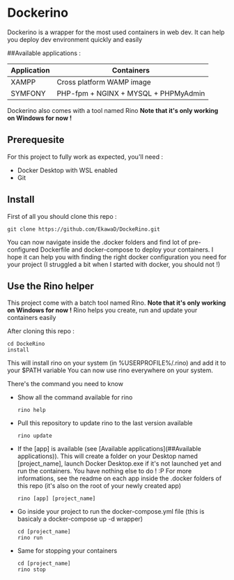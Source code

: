 # Dockerino
Dockerino is a wrapper for the most used containers in web dev. It can help you deploy dev environment quickly and easily

##Available applications : 

  | Application                            | Containers                             |
  |----------------------------------------|----------------------------------------|
  | XAMPP                                  | Cross platform WAMP image              |
  | SYMFONY                                | PHP-fpm + NGINX + MYSQL + PHPMyAdmin   |
  
Dockerino also comes with a tool named Rino **Note that it's only working on Windows for now !**

## Prerequesite

For this project to fully work as expected, you'll need :
- Docker Desktop with WSL enabled
- Git 

## Install

First of all you should clone this repo : 
```
git clone https://github.com/EkawaD/DockeRino.git
```

You can now navigate inside the .docker folders and find lot of pre-configured Dockerfile and docker-compose to deploy your containers.
I hope it can help you with finding the right docker configuration you need for your project (I struggled a bit when I started with docker, you should not !)

## Use the Rino helper

This project come with a batch tool named Rino. **Note that it's only working on Windows for now !**
Rino helps you create, run and update your containers easily

After cloning this repo : 
```
cd DockeRino
install
```
This will install rino on your system (in %USERPROFILE%/.rino) and add it to your $PATH variable
You can now use rino everywhere on your system.

There's the command you need to know 
- Show all the command available for rino
  ```
  rino help
  ```
- Pull this repository to update rino to the last version available
  ```
  rino update
  ```
- If the [app] is available (see [Available applications](##Available applications)). This will create a folder on your Desktop named [project_name],
launch Docker Desktop.exe if it's not launched yet and run the containers. You have nothing else to do ! :P
For more informations, see the readme on each app inside the .docker folders of this repo (it's also on the root of your newly created app)
  ```
  rino [app] [project_name]
  ```

- Go inside your project to run the docker-compose.yml file (this is basicaly a docker-compose up -d wrapper)
  ```
  cd [project_name]
  rino run
  ```

- Same for stopping your containers
  ```
  cd [project_name]
  rino stop
  ```




